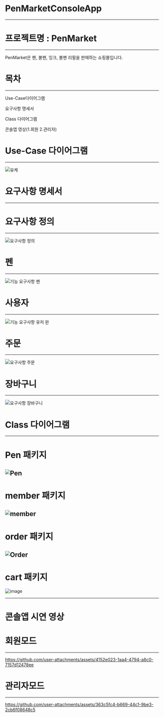 # PenMarketConsoleApp
---
# 프로젝트명 : PenMarket
---
PenMarket은 펜, 볼펜, 잉크, 볼펜 리필을 판매하는 쇼핑몰입니다.

# 목차
---
Use-Case다이어그램

요구사항 명세서

Class 다이어그램

콘솔앱 영상(1.회원 2.관리자)

# Use-Case 다이어그램
---
![유케](https://github.com/user-attachments/assets/afa8505a-d2d3-411b-b524-181d53047848)


# 요구사항 명세서
---
# 요구사항 정의 
---
![요구사항 정의](https://github.com/user-attachments/assets/3f20322e-1b0c-49fe-b0a5-5411607723e0)

# 펜
---
![기능 요구사항 펜](https://github.com/user-attachments/assets/a78c46fc-f61a-4dfd-923d-1c05f357c2fc)

# 사용자
---
![기능 요구사항 유저 완](https://github.com/user-attachments/assets/97af3fc3-f90c-4ebe-85a2-e5f672ec7304)

# 주문
---
![요구사항 주문](https://github.com/user-attachments/assets/6fca19bc-11a7-4977-9b28-55fdfe09c83c)

# 장바구니
---
![요구사항 장바구니](https://github.com/user-attachments/assets/8adca594-3bb3-49f5-9410-8e8699fdd366)


# Class 다이어그램
---
# Pen 패키지 
![Pen](https://github.com/user-attachments/assets/9a531f9a-c929-490d-b1b1-5b1fb38d629d)
---
# member 패키지
![member](https://github.com/user-attachments/assets/c2780b7b-5406-43f1-92d6-160f78e27038)
---
# order 패키지
![Order](https://github.com/user-attachments/assets/36177dc6-e63f-4b8b-b56e-6fd915493294)
---
# cart 패키지
![image](https://github.com/user-attachments/assets/d97676de-a8c5-4839-b85d-21dbf659715a)

---
# 콘솔앱 시연 영상

# 회원모드
---
https://github.com/user-attachments/assets/4152e023-1aa4-4794-a8c0-7157d12478ee

# 관리자모드
---
https://github.com/user-attachments/assets/363c5fc4-b669-44c1-9be3-2cb6f08648c5


